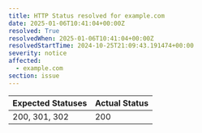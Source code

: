```yaml
---
title: HTTP Status resolved for example.com
date: 2025-01-06T10:41:04+00:00Z
resolved: True
resolvedWhen: 2025-01-06T10:41:04+00:00Z
resolvedStartTime: 2024-10-25T21:09:43.191474+00:00
severity: notice
affected:
  - example.com
section: issue
---
```


| Expected Statuses | Actual Status  |
|-------------------|----------------|
| 200, 301, 302 | 200 |
